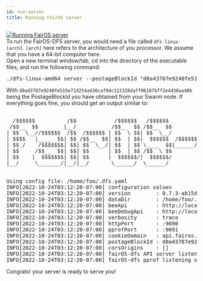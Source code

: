 ```yaml
---
id: run-server
title: Running FairOS server
---
```


[![Running FairOS server](./thumbnails/fairOS-Running-Server.png)](https://drive.google.com/file/d/1CqfQCLAc0ops80Ry9LyvaE3vIKYolPRl/view "Running FairOS server")  
To run the FairOS-DFS server, you would need a file called `dfs-linux-[arch]`. `[arch]` here refers to the architecture of you processor. We assume that you have a 64-bit computer here.  
Open a new terminal window/tab, cd into the directory of the executable files, and run the following command:  
<pre>
./dfs-linux-amd64 server --postageBlockId "d0a43787e9240fe515e71d254a430caf9dc122328daff96187b7f2e4d38aa40b"
</pre>
With `d0a43787e9240fe515e71d254a430caf9dc122328daff96187b7f2e4d38aa40b` being the PostageBlockId you have obtained from your Swarm node. If everything goes fine, you should get an output similar to:  
<pre>

  /$$$$$$          /$$            /$$$$$$   /$$$$$$                /$$  /$$$$$$         
 /$$__  $$        |__/           /$$__  $$ /$$__  $$              | $$ /$$__  $$        
| $$  \__//$$$$$$  /$$  /$$$$$$ | $$  \ $$| $$  \__/          /$$$$$$$| $$  \__//$$$$$$$
| $$$$   |____  $$| $$ /$$__  $$| $$  | $$|  $$$$$$  /$$$$$$ /$$__  $$| $$$$   /$$_____/
| $$_/    /$$$$$$$| $$| $$  \__/| $$  | $$ \____  $$|______/| $$  | $$| $$_/  |  $$$$$$ 
| $$     /$$__  $$| $$| $$      | $$  | $$ /$$  \ $$        | $$  | $$| $$     \____  $$
| $$    |  $$$$$$$| $$| $$      |  $$$$$$/|  $$$$$$/        |  $$$$$$$| $$     /$$$$$$$/
|__/     \_______/|__/|__/       \______/  \______/          \_______/|__/    |_______/


Using config file: /home/foo/.dfs.yaml
INFO[2022-10-24T03:12:20-07:00] configuration values                         
INFO[2022-10-24T03:12:20-07:00] version        : 0.7.3-ab15d5a               
INFO[2022-10-24T03:12:20-07:00] dataDir        : /home/foo/.fairOS/dfs      
INFO[2022-10-24T03:12:20-07:00] beeApi         : http://localhost:1633       
INFO[2022-10-24T03:12:20-07:00] beeDebugApi    : http://localhost:1635       
INFO[2022-10-24T03:12:20-07:00] verbosity      : trace                       
INFO[2022-10-24T03:12:20-07:00] httpPort       : :9090                       
INFO[2022-10-24T03:12:20-07:00] pprofPort      : :9091                       
INFO[2022-10-24T03:12:20-07:00] cookieDomain   : api.fairos.io               
INFO[2022-10-24T03:12:20-07:00] postageBlockId : d0a43787e9240fe515e71d254a430caf9dc122328daff96187b7f2e4d38aa40b 
INFO[2022-10-24T03:12:20-07:00] corsOrigins    : []                          
INFO[2022-10-24T03:12:20-07:00] fairOS-dfs API server listening on port: :9090 
INFO[2022-10-24T03:12:20-07:00] fairOS-dfs pprof listening on port: :9091   
</pre>
Congrats! your server is ready to serve you!
